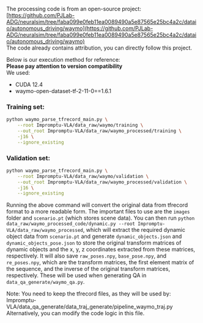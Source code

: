 The processing code is from an open-source project:  
[https://github.com/PJLab-ADG/neuralsim/tree/faba099e0feb11ea0089490a5e87565e25bc4a2c/dataio/autonomous_driving/waymo](https://github.com/PJLab-ADG/neuralsim/tree/faba099e0feb11ea0089490a5e87565e25bc4a2c/dataio/autonomous_driving/waymo)  
The code already contains attribution, you can directly follow this project.

Below is our execution method for reference:  
**Please pay attention to version compatibility**  
We used:  
- CUDA 12.4  
- waymo-open-dataset-tf-2-11-0==1.6.1  

### Training set:
```bash
python waymo_parse_tfrecord_main.py \
    --root Impromptu-VLA/data_raw/waymo/training \
    --out_root Impromptu-VLA/data_raw/waymo_processed/training \
    -j16 \
    --ignore_existing
```

### Validation set:
```bash
python waymo_parse_tfrecord_main.py \
    --root Impromptu-VLA/data_raw/waymo/validation \
    --out_root Impromptu-VLA/data_raw/waymo_processed/validation \
    -j16 \
    --ignore_existing
```

Running the above command will convert the original data from tfrecord format to a more readable form. The important files to use are the `images` folder and `scenario.pt` (which stores scene data). You can then run `python data_raw/waymo_processed_code/dynamic.py --root Impromptu-VLA/data_raw/waymo_processed`, which will extract the required dynamic object data from `scenario.pt` and generate `dynamic_objects.json` and `dynamic_objects_pose.json` to store the original transform matrices of dynamic objects and the x, y, z coordinates extracted from these matrices, respectively. It will also save `raw_poses.npy`, `base_pose.npy`, and `re_poses.npy`, which are the transform matrices, the first element matrix of the sequence, and the inverse of the original transform matrices, respectively. These will be used when generating QA in `data_qa_generate/waymo_qa.py`.

Note:
You need to keep the tfrecord files, as they will be used by:
Impromptu-VLA/data_qa_generate/data_traj_generate/pipeline_waymo_traj.py
Alternatively, you can modify the code logic in this file.

